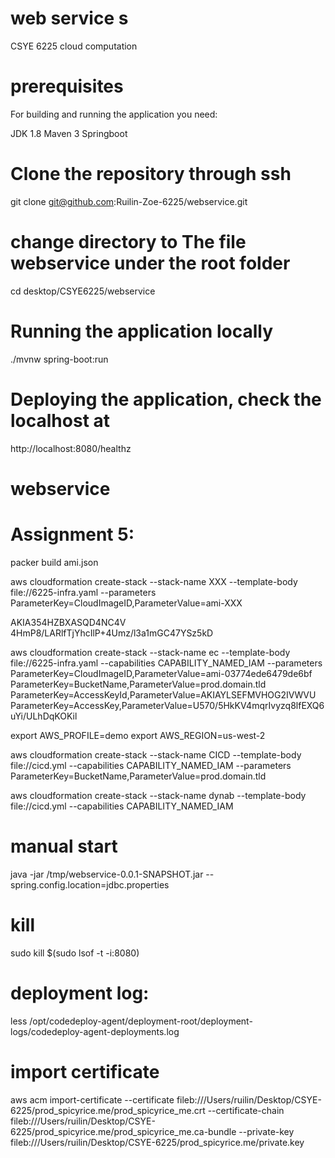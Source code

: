# web service s

CSYE 6225 cloud computation

# prerequisites

For building and running the application you need:

JDK 1.8 Maven 3 Springboot

# Clone the repository through ssh

git clone git@github.com:Ruilin-Zoe-6225/webservice.git

# change directory to The file webservice under the root folder

cd desktop/CSYE6225/webservice

# Running the application locally

./mvnw spring-boot:run

# Deploying the application, check the localhost at

http://localhost:8080/healthz

# webservice

# Assignment 5:

packer build ami.json

aws cloudformation create-stack --stack-name XXX --template-body file://6225-infra.yaml --parameters ParameterKey=CloudImageID,ParameterValue=ami-XXX

AKIA354HZBXASQD4NC4V
4HmP8/LARlfTjYhcIlP+4Umz/l3a1mGC47YSz5kD

aws cloudformation create-stack --stack-name ec --template-body file://6225-infra.yaml --capabilities CAPABILITY_NAMED_IAM --parameters ParameterKey=CloudImageID,ParameterValue=ami-03774ede6479de6bf ParameterKey=BucketName,ParameterValue=prod.domain.tld ParameterKey=AccessKeyId,ParameterValue=AKIAYLSEFMVHOG2IVWVU ParameterKey=AccessKey,ParameterValue=U570/5HkKV4mqrIvyzq8lfEXQ6uYi/ULhDqKOKil

export AWS_PROFILE=demo
export AWS_REGION=us-west-2

aws cloudformation create-stack --stack-name CICD --template-body file://cicd.yml --capabilities CAPABILITY_NAMED_IAM --parameters ParameterKey=BucketName,ParameterValue=prod.domain.tld

aws cloudformation create-stack --stack-name dynab --template-body file://cicd.yml --capabilities CAPABILITY_NAMED_IAM

# manual start

java -jar /tmp/webservice-0.0.1-SNAPSHOT.jar --spring.config.location=jdbc.properties

# kill

sudo kill $(sudo lsof -t -i:8080)

# deployment log:

less /opt/codedeploy-agent/deployment-root/deployment-logs/codedeploy-agent-deployments.log

# import certificate

aws acm import-certificate --certificate fileb:///Users/ruilin/Desktop/CSYE-6225/prod_spicyrice.me/prod_spicyrice_me.crt --certificate-chain fileb:///Users/ruilin/Desktop/CSYE-6225/prod_spicyrice.me/prod_spicyrice_me.ca-bundle --private-key fileb:///Users/ruilin/Desktop/CSYE-6225/prod_spicyrice.me/private.key
